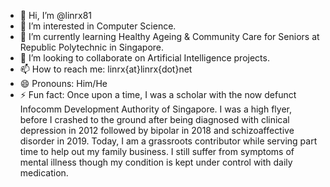 - 👋 Hi, I’m @linrx81
- 👀 I’m interested in Computer Science.
- 🌱 I’m currently learning Healthy Ageing & Community Care for Seniors at Republic Polytechnic in Singapore.
- 💞️ I’m looking to collaborate on Artificial Intelligence projects.
- 📫 How to reach me: linrx{at}linrx{dot}net
- 😄 Pronouns: Him/He
- ⚡ Fun fact: Once upon a time, I was a scholar with the now defunct Infocomm Development Authority of Singapore. I was a high flyer, before I crashed to the ground after being diagnosed with clinical depression in 2012 followed by bipolar in 2018 and schizoaffective disorder in 2019. Today, I am a grassroots contributor while serving part time to help out my family business. I still suffer from symptoms of mental illness though my condition is kept under control with daily medication.


<!---
linrx81/linrx81 is a ✨ special ✨ repository because its `README.md` (this file) appears on your GitHub profile.
You can click the Preview link to take a look at your changes.
--->

